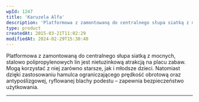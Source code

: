 ```yaml
---
wpId: 1247
title: 'Karuzela Alfa'
description: 'Platformowa z zamontowaną do centralnego słupa siatką z mocnych, stalowo polipropylenowych lin jest nietuzinkową atrakcją na placu zabaw. Mogą korzystać z niej zarówno starsze, jak i młodsze dzieci. Natomiast dzięki zastosowaniu hamulca ograniczającego prędkość obrotową oraz antypoślizgowej, ryflowanej blachy podestu – zapewnia bezpieczeństwo użytkowania.'
type: product
createdAt: 2015-03-21T11:02:29
modifiedAt: 2024-02-29T15:30:40
---
```



Platformowa z zamontowaną do centralnego słupa siatką z mocnych, stalowo polipropylenowych lin jest nietuzinkową atrakcją na placu zabaw. Mogą korzystać z niej zarówno starsze, jak i młodsze dzieci. Natomiast dzięki zastosowaniu hamulca ograniczającego prędkość obrotową oraz antypoślizgowej, ryflowanej blachy podestu – zapewnia bezpieczeństwo użytkowania.

* * *